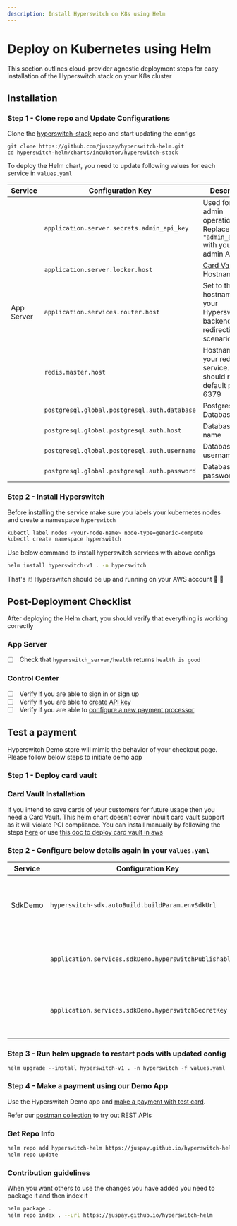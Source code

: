```yaml
---
description: Install Hyperswitch on K8s using Helm
---
```


# Deploy on Kubernetes using Helm

This section outlines cloud-provider agnostic deployment steps for easy installation of the Hyperswitch stack on your K8s cluster

## Installation

### Step 1 - Clone repo and Update Configurations

Clone the [hyperswitch-stack](https://github.com/juspay/hyperswitch-helm) repo and start updating the configs

```
git clone https://github.com/juspay/hyperswitch-helm.git
cd hyperswitch-helm/charts/incubator/hyperswitch-stack
```

To deploy the Helm chart, you need to update following values for each service in `values.yaml`

<table><thead><tr><th width="140.33333333333331">Service</th><th width="298">Configuration Key</th><th>Description</th></tr></thead><tbody><tr><td></td><td><code>application.server.secrets.admin_api_key</code></td><td>Used for all admin operations. Replace <code>"admin_api_key"</code> with your actual admin API key.</td></tr><tr><td></td><td><code>application.server.locker.host</code></td><td><a href="https://opensource.hyperswitch.io/going-live/pci-compliance/card-vault-installation">Card Vault</a> Hostname</td></tr><tr><td>App Server</td><td><code>application.services.router.host</code></td><td>Set to the hostname of your Hyperswitch backend for redirection scenarios.</td></tr><tr><td></td><td><code>redis.master.host</code></td><td>Hostname of your redis service. it should run in default port 6379</td></tr><tr><td></td><td><code>postgresql.global.postgresql.auth.database</code></td><td>Postgres Database name.</td></tr><tr><td></td><td><code>postgresql.global.postgresql.auth.host</code></td><td>Database Host name</td></tr><tr><td></td><td><code>postgresql.global.postgresql.auth.username</code></td><td>Database username</td></tr><tr><td></td><td><code>postgresql.global.postgresql.auth.password</code></td><td>Database password</td></tr></tbody></table>

### Step 2 - Install Hyperswitch

Before installing the service make sure you labels your kubernetes nodes and create a namespace `hyperswitch`
```bash
kubectl label nodes <your-node-name> node-type=generic-compute
kubectl create namespace hyperswitch
```
Use below command to install hyperswitch services with above configs

```bash
helm install hyperswitch-v1 . -n hyperswitch
```

That's it! Hyperswitch should be up and running on your AWS account  :tada: :tada:

## Post-Deployment Checklist

After deploying the Helm chart, you should verify that everything is working correctly

### App Server

* [ ] &#x20;Check that `hyperswitch_server/health` returns `health is good`

### Control Center

* [ ] &#x20;Verify if you are able to sign in or sign up
* [ ] &#x20;Verify if you are able to [create API key](https://opensource.hyperswitch.io/run-hyperswitch-locally/account-setup/using-hyperswitch-control-center#user-content-create-an-api-key)
* [ ] &#x20;Verify if you are able to [configure a new payment processor](https://opensource.hyperswitch.io/run-hyperswitch-locally/account-setup/using-hyperswitch-control-center#add-a-payment-processor)

## Test a payment

Hyperswitch Demo store will mimic the behavior of your checkout page. Please follow below steps to initiate demo app

### Step 1 - Deploy card vault

### Card Vault Installation

If you intend to save cards of your customers for future usage then you need a Card Vault. This helm chart doesn't cover inbuilt card vault support as it will violate PCI compliance. You can install manually by following the steps [here](https://opensource.hyperswitch.io/going-live/pci-compliance/card-vault-installation) or use [this doc to deploy card vault in aws](https://opensource.hyperswitch.io/hyperswitch-open-source/deploy-hyperswitch-on-aws/deploy-card-vault)

### Step 2 - Configure below details again in your `values.yaml`

| Service                | Configuration Key                                   | Description                                                                                                          |
| ---------------------- | --------------------------------------------------- | -------------------------------------------------------------------------------------------------------------------- |
| SdkDemo                       | `hyperswitch-sdk.autoBuild.buildParam.envSdkUrl`      | <p>Set to the URL of your hosted Hyperloader to access the Hyperswitch SDK.<br>Eg:https://{{your_host}}</p> |
|                        | `application.services.sdkDemo.hyperswitchPublishableKey` | This should be set to your merchant publishable key. You will get this once you create a merchant.                   |
|                        | `application.services.sdkDemo.hyperswitchSecretKey`      | This should be set to your merchant secret key. You can create this from the control center or via the REST API.     |

### Step 3 - Run helm upgrade to restart pods with updated config

```
helm upgrade --install hyperswitch-v1 . -n hyperswitch -f values.yaml
```

### Step 4 - Make a payment using our Demo App

Use the Hyperswitch Demo app and [make a payment with test card](https://opensource.hyperswitch.io/hyperswitch-open-source/test-a-payment).

Refer our [postman collection](https://www.postman.com/hyperswitch/workspace/hyperswitch/folder/25176183-0103918c-6611-459b-9faf-354dee8e4437) to try out REST APIs

### Get Repo Info
```bash
helm repo add hyperswitch-helm https://juspay.github.io/hyperswitch-helm
helm repo update
```
### Contribution guidelines
When you want others to use the changes you have added you need to package it and then index it
```bash
helm package .
helm repo index . --url https://juspay.github.io/hyperswitch-helm
```
